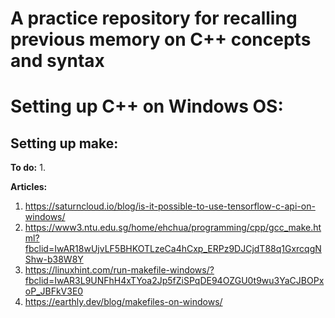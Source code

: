 # A practice repository for recalling previous memory on C++ concepts and syntax

# Setting up C++ on Windows OS:
## Setting up make:
**To do:**
1. 

**Articles:**
1. https://saturncloud.io/blog/is-it-possible-to-use-tensorflow-c-api-on-windows/
2. https://www3.ntu.edu.sg/home/ehchua/programming/cpp/gcc_make.html?fbclid=IwAR18wUjvLF5BHKOTLzeCa4hCxp_ERPz9DJCjdT88q1GxrcqgNShw-b38W8Y
3. https://linuxhint.com/run-makefile-windows/?fbclid=IwAR3L9UNFhH4xTYoa2Jp5fZiSPqDE94OZGU0t9wu3YaCJBOPxoP_JBFkV3E0
4. https://earthly.dev/blog/makefiles-on-windows/